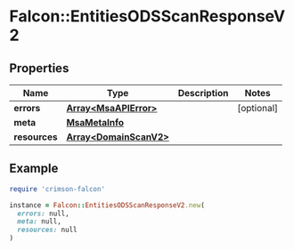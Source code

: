 # Falcon::EntitiesODSScanResponseV2

## Properties

| Name | Type | Description | Notes |
| ---- | ---- | ----------- | ----- |
| **errors** | [**Array&lt;MsaAPIError&gt;**](MsaAPIError.md) |  | [optional] |
| **meta** | [**MsaMetaInfo**](MsaMetaInfo.md) |  |  |
| **resources** | [**Array&lt;DomainScanV2&gt;**](DomainScanV2.md) |  |  |

## Example

```ruby
require 'crimson-falcon'

instance = Falcon::EntitiesODSScanResponseV2.new(
  errors: null,
  meta: null,
  resources: null
)
```


